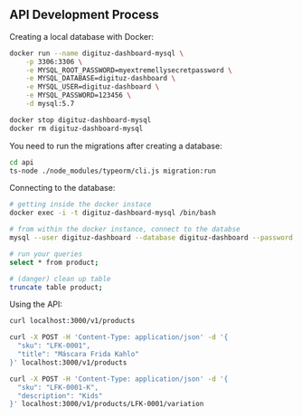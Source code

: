 ## API Development Process

Creating a local database with Docker:

```bash
docker run --name digituz-dashboard-mysql \
    -p 3306:3306 \
    -e MYSQL_ROOT_PASSWORD=myextremellysecretpassword \
    -e MYSQL_DATABASE=digituz-dashboard \
    -e MYSQL_USER=digituz-dashboard \
    -e MYSQL_PASSWORD=123456 \
    -d mysql:5.7

docker stop digituz-dashboard-mysql
docker rm digituz-dashboard-mysql
```

You need to run the migrations after creating a database:

```bash
cd api
ts-node ./node_modules/typeorm/cli.js migration:run
```

Connecting to the database:

```bash
# getting inside the docker instace
docker exec -i -t digituz-dashboard-mysql /bin/bash

# from within the docker instance, connect to the databse
mysql --user digituz-dashboard --database digituz-dashboard --password

# run your queries
select * from product;

# (danger) clean up table
truncate table product;
```

Using the API:

```bash
curl localhost:3000/v1/products

curl -X POST -H 'Content-Type: application/json' -d '{
  "sku": "LFK-0001",
  "title": "Máscara Frida Kahlo"
}' localhost:3000/v1/products

curl -X POST -H 'Content-Type: application/json' -d '{
  "sku": "LFK-0001-K",
  "description": "Kids"
}' localhost:3000/v1/products/LFK-0001/variation
```
